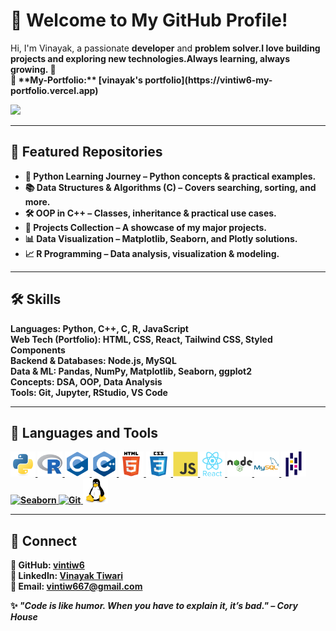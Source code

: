 # 🌟 Welcome to My GitHub Profile!  
<p align="left">
  <a>Hi, I'm Vinayak</b>, a passionate <b>developer</b> and <b>problem solver.I love building projects and exploring new technologies.Always learning, always growing. 🚀 </a>

  <br>
  🔗 **My-Portfolio:** [vinayak's portfolio](https://vintiw6-my-portfolio.vercel.app)  
</p>
  <img src="https://media2.giphy.com/media/v1.Y2lkPTc5MGI3NjExNnVndjZzcm1jNXA3cnNkaTFtZnRzeXZmaXM1bnZlMzZidnVrMjlwayZlcD12MV9pbnRlcm5hbF9naWZfYnlfaWQmY3Q9Zw/0lGd2OXXHe4tFhb7Wh/giphy.gif" width="550" />
</p>

---

## 📌 Featured Repositories  

- **🐍 Python Learning Journey** – Python concepts & practical examples.  
- **📚 Data Structures & Algorithms (C)** – Covers searching, sorting, and more.  
- **🛠️ OOP in C++** – Classes, inheritance & practical use cases.  
- **🚀 Projects Collection** – A showcase of my major projects.  
- **📊 Data Visualization** – Matplotlib, Seaborn, and Plotly solutions.  
- **📈 R Programming** – Data analysis, visualization & modeling.  

---

## 🛠️ Skills  

**Languages:** Python, C++, C, R, JavaScript  
**Web Tech (Portfolio):** HTML, CSS, React, Tailwind CSS, Styled Components  
**Backend & Databases:** Node.js, MySQL  
**Data & ML:** Pandas, NumPy, Matplotlib, Seaborn, ggplot2  
**Concepts:** DSA, OOP, Data Analysis  
**Tools:** Git, Jupyter, RStudio, VS Code  

---

## 🔧 Languages and Tools  

<p align="left">
  <a href="https://www.python.org" target="_blank" rel="noreferrer">
  <img src="https://raw.githubusercontent.com/devicons/devicon/master/icons/python/python-original.svg" alt="Python" width="40" height="40"/>
</a>
<a href="https://www.r-project.org/" target="_blank" rel="noreferrer">
  <img src="https://raw.githubusercontent.com/devicons/devicon/master/icons/r/r-original.svg" alt="R" width="40" height="40"/>
</a>
<a href="https://www.cprogramming.com/" target="_blank" rel="noreferrer">
  <img src="https://raw.githubusercontent.com/devicons/devicon/master/icons/c/c-original.svg" alt="C" width="40" height="40"/>
</a>  
<a href="https://www.w3schools.com/cpp/" target="_blank" rel="noreferrer">
  <img src="https://raw.githubusercontent.com/devicons/devicon/master/icons/cplusplus/cplusplus-original.svg" alt="C++" width="40" height="40"/>
</a>  
<a href="https://www.w3schools.com/html/" target="_blank" rel="noreferrer">
  <img src="https://raw.githubusercontent.com/devicons/devicon/master/icons/html5/html5-original-wordmark.svg" alt="HTML5" width="40" height="40"/>
</a>  
<a href="https://www.w3schools.com/css/" target="_blank" rel="noreferrer">
  <img src="https://raw.githubusercontent.com/devicons/devicon/master/icons/css3/css3-original-wordmark.svg" alt="CSS3" width="40" height="40"/>
</a>  
<a href="https://developer.mozilla.org/en-US/docs/Web/JavaScript" target="_blank" rel="noreferrer">
  <img src="https://raw.githubusercontent.com/devicons/devicon/master/icons/javascript/javascript-original.svg" alt="JavaScript" width="40" height="40"/>
</a>  
<a href="https://reactjs.org/" target="_blank" rel="noreferrer">
  <img src="https://raw.githubusercontent.com/devicons/devicon/master/icons/react/react-original-wordmark.svg" alt="React" width="40" height="40"/>
</a>  
<a href="https://nodejs.org" target="_blank" rel="noreferrer">
  <img src="https://raw.githubusercontent.com/devicons/devicon/master/icons/nodejs/nodejs-original-wordmark.svg" alt="Node.js" width="40" height="40"/>
</a>  
<a href="https://www.mysql.com/" target="_blank" rel="noreferrer">
  <img src="https://raw.githubusercontent.com/devicons/devicon/master/icons/mysql/mysql-original-wordmark.svg" alt="MySQL" width="40" height="40"/>
</a>  
<a href="https://pandas.pydata.org/" target="_blank" rel="noreferrer">
  <img src="https://raw.githubusercontent.com/devicons/devicon/2ae2a900d2f041da66e950e4d48052658d850630/icons/pandas/pandas-original.svg" alt="Pandas" width="40" height="40"/>
</a>  
<a href="https://seaborn.pydata.org/" target="_blank" rel="noreferrer">
  <img src="https://seaborn.pydata.org/_images/logo-mark-lightbg.svg" alt="Seaborn" width="40" height="40"/>
</a>  
<a href="https://git-scm.com/" target="_blank" rel="noreferrer">
  <img src="https://www.vectorlogo.zone/logos/git-scm/git-scm-icon.svg" alt="Git" width="40" height="40"/>
</a>  
<a href="https://www.linux.org/" target="_blank" rel="noreferrer">
  <img src="https://raw.githubusercontent.com/devicons/devicon/master/icons/linux/linux-original.svg" alt="Linux" width="40" height="40"/>
</a>  
</p>  

---

## 🤝 Connect  

🔗 **GitHub:** [vintiw6](https://github.com/vintiw6)  
💼 **LinkedIn:** [Vinayak Tiwari](https://www.linkedin.com/in/vintiw6)  
📧 **Email:** vintiw667@gmail.com  

✨ _"Code is like humor. When you have to explain it, it’s bad." – Cory House_  
